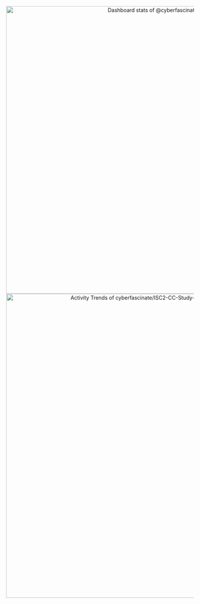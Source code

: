 
<a href="https://next.ossinsight.io/widgets/official/compose-user-dashboard-stats?user_id=105162677" target="_blank" style="display: block" align="center">
  <picture>
    <source media="(prefers-color-scheme: dark)" srcset="https://next.ossinsight.io/widgets/official/compose-user-dashboard-stats/thumbnail.png?user_id=105162677&image_size=auto&color_scheme=dark" width="771" height="auto">
    <img alt="Dashboard stats of @cyberfascinate" src="https://next.ossinsight.io/widgets/official/compose-user-dashboard-stats/thumbnail.png?user_id=105162677&image_size=auto&color_scheme=light" width="771" height="auto">
  </picture>
</a>

<a href="https://next.ossinsight.io/widgets/official/compose-activity-trends?repo_id=565290801" target="_blank" style="display: block" align="center">
  <picture>
    <source media="(prefers-color-scheme: dark)" srcset="https://next.ossinsight.io/widgets/official/compose-activity-trends/thumbnail.png?repo_id=565290801&image_size=auto&color_scheme=dark" width="815" height="auto">
    <img alt="Activity Trends of cyberfascinate/ISC2-CC-Study-Material - Last 28 days" src="https://next.ossinsight.io/widgets/official/compose-activity-trends/thumbnail.png?repo_id=565290801&image_size=auto&color_scheme=light" width="815" height="auto">
  </picture>
</a>

